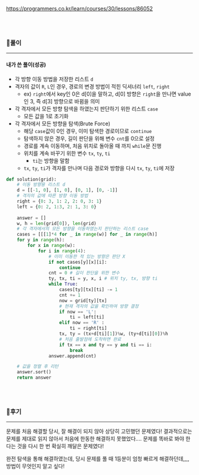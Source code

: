 <https://programmers.co.kr/learn/courses/30/lessons/86052>

<br>

<br>

### 📌풀이

----

#### 내가 쓴 풀이(성공)

- 각 방향 이동 방법을 저장한 리스트 `d`
- 격자의 값이 `R`, `L`인 경우, 경로의 변경 방법이 적힌 딕셔너리 `left`, `right`
  - ex) `right`에서  key인 0은 d[0]을 말하고, d[0] 방향은 `right`을 만나면 value인 3, 즉 d[3] 방향으로 바뀜을 의미
- 각 격자에서 모든 방향 탐색을 하였는지 판단하기 위한 리스트 `case`
  - 모든 값을 1로 초기화
- 각 격자에서 모든 방향을 탐색(Brute Force)
  - 해당 `case`값이 0인 경우, 이미 탐색한 경로이므로 `continue`
  - 탐색하지 않은 경우, 길이 판단을 위해 변수 `cnt`를 0으로 설정
  - 경로를 계속 이동하며, 처음 위치로 돌아올 때 까지 `while`문 진행
  - 위치를 계속 바꾸기 위한 변수 `tx`, `ty`, `ti`
    - `ti`는 방향을 말함
  - `tx`, `ty`, `ti`가 격자를 만나며 다음 경로와 방향을 다시 `tx`, `ty`, `ti`에 저장

```python
def solution(grid):
    # 이동 방향용 리스트 d
    d = [[-1, 0], [1, 0], [0, 1], [0, -1]]
    # 격자의 값에 따른 방향 이동 방법
    right = {0: 3, 1: 2, 2: 0, 3: 1}
    left = {0: 2, 1:3, 2: 1, 3: 0}
    
    answer = []
    w, h = len(grid[0]), len(grid)
    # 각 격자에서의 모든 방향을 이동하였는지 판단하는 리스트 case
    cases = [[[1]*4 for _ in range(w)] for _ in range(h)]
    for y in range(h):
        for x in range(w):
            for i in range(4):
                # 이미 이동한 적 있는 방향은 판단 X
                if not cases[y][x][i]:
                    continue
                cnt = 0 # 길이 판단을 위한 변수
                ty, tx, ti = y, x, i # 위치 ty, tx, 방향 ti
                while True:
                    cases[ty][tx][ti] -= 1
                    cnt += 1
                    now = grid[ty][tx]
                    # 현재 격자의 값을 확인하여 방향 결정
                    if now == 'L':
                        ti = left[ti]
                    elif now == 'R' :
                        ti = right[ti]
                    tx, ty = (tx+d[ti][1])%w, (ty+d[ti][0])%h
                    # 처음 출발점에 도착하면 완료
                    if tx == x and ty == y and ti == i:
                        break
                answer.append(cnt)

    # 값을 정렬 후 리턴
    answer.sort()
    return answer
```

<br><br>

### 📌후기

---

문제를 처음 해결할 당시, 잘 해결이 되지 않아 상당히 고민했던 문제였다! 결과적으로는 문제를 제대로 읽지 않아서 처음에 한동한 해결하지 못했었다.... 문제를 똑바로 봐야 한다는 것을 다시 한 번 확실히 깨달은 문제였다!

완전 탐색을 통해 해결하였는데, 당시 문제를 풀 때 1등분이 엄청 빠르게 해결하던데,,,, 방법이 무엇인지 알고 싶다!
